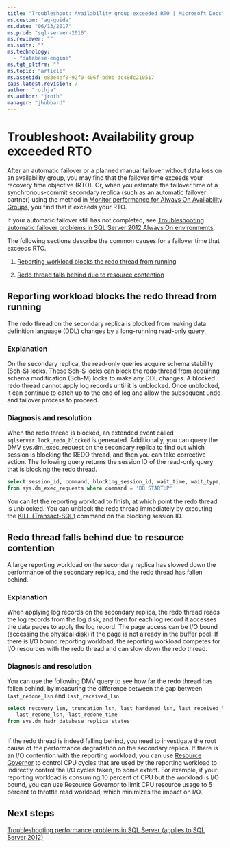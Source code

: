 ```yaml
---
title: "Troubleshoot: Availability group exceeded RTO | Microsoft Docs"
ms.custom: "ag-guide"
ms.date: "06/13/2017"
ms.prod: "sql-server-2016"
ms.reviewer: ""
ms.suite: ""
ms.technology: 
  - "database-engine"
ms.tgt_pltfrm: ""
ms.topic: "article"
ms.assetid: e83e4ef8-92f0-406f-bd0b-dc48dc210517
caps.latest.revision: 7
author: "rothja"
ms.author: "jroth"
manager: "jhubbard"
---
```

# Troubleshoot: Availability group exceeded RTO
  After an automatic failover or a planned manual failover without data loss on an availability group, you may find that the failover time exceeds your recovery time objective (RTO). Or, when you estimate the failover time of a synchronous-commit secondary replica (such as an automatic failover partner) using the method in [Monitor performance for Always On Availability Groups](monitor-performance-for-always-on-availability-groups.md), you find that it exceeds your RTO.  
  
 If your automatic failover still has not completed, see [Troubleshooting automatic failover problems in SQL Server 2012 Always On environments](http://support.microsoft.com/kb/2833707).  
  
 The following sections describe the common causes for a failover time that exceeds RTO.  
  
1.  [Reporting workload blocks the redo thread from running](#BKMK_REDOBLOCK)  
  
2.  [Redo thread falls behind due to resource contention](#BKMK_CONTENTION)  
  
##  <a name="BKMK_REDOBLOCK"></a> Reporting workload blocks the redo thread from running  
 The redo thread on the secondary replica is blocked from making data definition language (DDL) changes by a long-running read-only query.  
  
### Explanation  
 On the secondary replica, the read-only queries acquire schema stability (Sch-S) locks. These Sch-S locks can block the redo thread from acquiring schema modification (Sch-M) locks to make any DDL changes. A blocked redo thread cannot apply log records until it is unblocked. Once unblocked, it can continue to catch up to the end of log and allow the subsequent undo and failover process to proceed.  
  
### Diagnosis and resolution  
 When the redo thread is blocked, an extended event called `sqlserver.lock_redo_blocked` is generated. Additionally, you can query the DMV sys.dm_exec_request on the secondary replica to find out which session is blocking the REDO thread, and then you can take corrective action. The following query returns the session ID of the read-only query that is blocking the redo thread.  
  
```sql  
select session_id, command, blocking_session_id, wait_time, wait_type, wait_resource   
from sys.dm_exec_requests where command = 'DB STARTUP'  
```  
  
 You can let the reporting workload to finish, at which point the redo thread is unblocked. You can unblock the redo thread immediately by executing the [KILL &#40;Transact-SQL&#41;](~/t-sql/language-elements/kill-transact-sql.md) command on the blocking session ID.  
  
##  <a name="BKMK_CONTENTION"></a> Redo thread falls behind due to resource contention  
 A large reporting workload on the secondary replica has slowed down the performance of the secondary replica, and the redo thread has fallen behind.  
  
### Explanation  
 When applying log records on the secondary replica, the redo thread reads the log records from the log disk, and then for each log record it accesses the data pages to apply the log record. The page access can be I/O bound (accessing the physical disk) if the page is not already in the buffer pool. If there is I/O bound reporting workload, the reporting workload competes for I/O resources with the redo thread and can slow down the redo thread.  
  
### Diagnosis and resolution  
 You can use the following DMV query to see how far the redo thread has fallen behind, by measuring the difference between the gap between `last_redone_lsn` and `last_received_lsn`.  
  
```sql  
select recovery_lsn, truncation_lsn, last_hardened_lsn, last_received_lsn,   
   last_redone_lsn, last_redone_time  
from sys.dm_hadr_database_replica_states  
  
```  
  
 If the redo thread is indeed falling behind, you need to investigate the root cause of the performance degradation on the secondary replica. If there is an I/O contention with the reporting workload, you can use [Resource Governor](~/relational-databases/resource-governor/resource-governor.md) to control CPU cycles that are used by the reporting workload to indirectly control the I/O cycles taken, to some extent. For example, if your reporting workload is consuming 10 percent of CPU but the workload is I/O bound, you can use Resource Governor to limit CPU resource usage to 5 percent to throttle read workload, which minimizes the impact on I/O.  
  
## Next steps  
 [Troubleshooting performance problems in SQL Server (applies to SQL Server 2012)](http://msdn.microsoft.com/en-us/library/dd672789(v=SQL.100).aspx)  
  
  